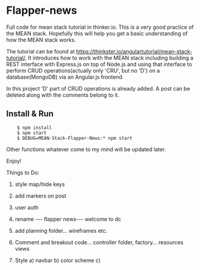 # Flapper-news

Full code for mean stack tutorial in thinker.io. This is a very good practice of the MEAN stack. Hopefully this will help you get a basic understanding of how the MEAN stack works.

The tutorial can be found at <a href="https://thinkster.io/angulartutorial/mean-stack-tutorial/">https://thinkster.io/angulartutorial/mean-stack-tutorial/</a>. It introduces how to work with the MEAN stack including building a REST interface with Express.js on top of Node.js and using that interface to perform CRUD operations(actually only 'CRU', but no 'D') on a database(MongoDB) via an Angular.js frontend.

In this project 'D' part of CRUD operations is already added. A post can be deleted along with the comments belong to it.

## Install & Run

		$ npm install
		$ npm start
		$ DEBUG=MEAN-Stack-Flapper-News:* npm start


Other functions whatever come to my mind will be updated later.

Enjoy!

Things to Do:
1. style map/hide keys
2. add markers on post
3. user auth
4. rename --- flapper news--- welcome to dc
5. add planning folder... wireframes etc.
6. Comment and breakout code... controller folder, factory... resources views

8. Style
a) navbar
b) color scheme
c)
